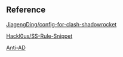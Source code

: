 ## Reference

[JiagengDing/config-for-clash-shadowrocket](https://github.com/JiagengDing/config-for-clash-shadowrocket)

[Hackl0us/SS-Rule-Snippet](https://github.com/Hackl0us/SS-Rule-Snippet/)

[Anti-AD](https://github.com/privacy-protection-tools/anti-AD)
